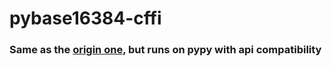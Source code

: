 # pybase16384-cffi

### Same as the [origin one](https://github.com/synodriver/pybase16384), but runs on pypy with api compatibility